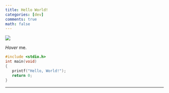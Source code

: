 ```yaml
---
title: Hello World!
categories: [dev]
comments: true
math: false
---
```


<a data-fancybox="hello_world" href="https://cdn.jsdelivr.net/gh/riveronvenus/blog-pic/img/hello-world/hello-world.jpg"><img src="https://cdn.jsdelivr.net/gh/riveronvenus/blog-pic/img/hello-world/hello-world.jpg"></a>

 <dfn info="Hello,World! | 你好，世界！">Hover</dfn> me.

```c
#include <stdio.h>
int main(void)
{
   printf("Hello, World!");
   return 0;
}
```

---

